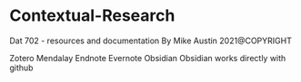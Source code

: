 # Contextual-Research
Dat 702 - resources and documentation
By Mike Austin 2021@COPYRIGHT

Zotero
Mendalay
Endnote
Evernote
Obsidian
Obsidian works directly with github
